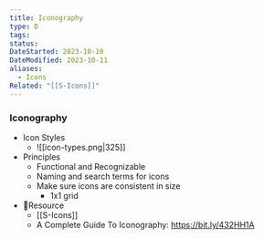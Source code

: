 ```yaml
---
title: Iconography
type: D
tags:
status:
DateStarted: 2023-10-10
DateModified: 2023-10-11
aliases:
  - Icons
Related: "[[S-Icons]]"
---
```


### Iconography

- Icon Styles
  - ![[icon-types.png|325]]
- Principles
  - Functional and Recognizable
  - Naming and search terms for icons
  - Make sure icons are consistent in size
    - 1x1 grid
- 📌Resource
  - [[S-Icons]]
  - A Complete Guide To Iconography: https://bit.ly/432HH1A
